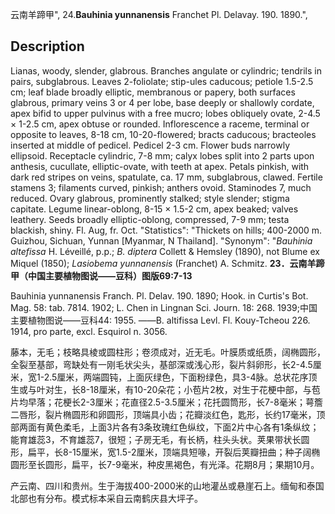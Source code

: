 云南羊蹄甲",
24.**Bauhinia yunnanensis** Franchet Pl. Delavay. 190. 1890.",

## Description
Lianas, woody, slender, glabrous. Branches angulate or cylindric; tendrils in pairs, subglabrous. Leaves 2-foliolate; stip-ules caducous; petiole 1.5-2.5 cm; leaf blade broadly elliptic, membranous or papery, both surfaces glabrous, primary veins 3 or 4 per lobe, base deeply or shallowly cordate, apex bifid to upper pulvinus with a free mucro; lobes obliquely ovate, 2-4.5 × 1-2.5 cm, apex obtuse or rounded. Inflorescence a raceme, terminal or opposite to leaves, 8-18 cm, 10-20-flowered; bracts caducous; bracteoles inserted at middle of pedicel. Pedicel 2-3 cm. Flower buds narrowly ellipsoid. Receptacle cylindric, 7-8 mm; calyx lobes split into 2 parts upon anthesis, cucullate, elliptic-ovate, with teeth at apex. Petals pinkish, with dark red stripes on veins, spatulate, ca. 17 mm, subglabrous, clawed. Fertile stamens 3; filaments curved, pinkish; anthers ovoid. Staminodes 7, much reduced. Ovary glabrous, prominently stalked; style slender; stigma capitate. Legume linear-oblong, 8-15 × 1.5-2 cm, apex beaked; valves leathery. Seeds broadly elliptic-oblong, compressed, 7-9 mm; testa blackish, shiny. Fl. Aug, fr. Oct.
  "Statistics": "Thickets on hills; 400-2000 m. Guizhou, Sichuan, Yunnan [Myanmar, N Thailand].
  "Synonym": "*Bauhinia altefissa* H. Léveillé, p.p.; *B. diptera* Collett &amp; Hemsley (1890), not Blume ex Miquel (1850); *Lasiobema yunnanensis* (Franchet) A. Schmitz.
**23．云南羊蹄甲（中国主要植物图说——豆科）图版69:7-13**

Bauhinia yunnanensis Franch. Pl. Delav. 190. 1890; Hook. in Curtis's Bot. Mag. 58: tab. 7814. 1902; L. Chen in Lingnan Sci. Journ. 18: 268. 1939;中国主要植物图说——豆科44: 1955. ——B. altifissa Levl. Fl. Kouy-Tcheou 226. 1914, pro parte, excl. Esquirol n. 3056.

藤本，无毛；枝略具棱或圆柱形；卷须成对，近无毛。叶膜质或纸质，阔椭圆形，全裂至基部，弯缺处有一刚毛状尖头，基部深或浅心形，裂片斜卵形，长2-4.5厘米，宽1-2.5厘米，两端圆钝，上面灰绿色，下面粉绿色，具3-4脉。总状花序顶生或与叶对生，长8-18厘米，有10-20朵花；小苞片2枚，对生于花梗中部，与苞片均早落；花梗长2-3厘米；花直径2.5-3.5厘米；花托圆筒形，长7-8毫米；萼簷二唇形，裂片椭圆形和卵圆形，顶端具小齿；花瓣淡红色，匙形，长约17毫米，顶部两面有黄色柔毛，上面3片各有3条玫瑰红色纵纹，下面2片中心各有1条纵纹；能育雄蕊3，不育雄蕊7，很短；子房无毛，有长柄，柱头头状。荚果带状长圆形，扁平，长8-15厘米，宽1.5-2厘米，顶端具短喙，开裂后荚瓣扭曲；种子阔椭圆形至长圆形，扁平，长7-9毫米，种皮黑褐色，有光泽。花期8月；果期10月。

产云南、四川和贵州。生于海拔400-2000米的山地灌丛或悬崖石上。缅甸和泰国北部也有分布。模式标本采自云南鹤庆县大坪子。
